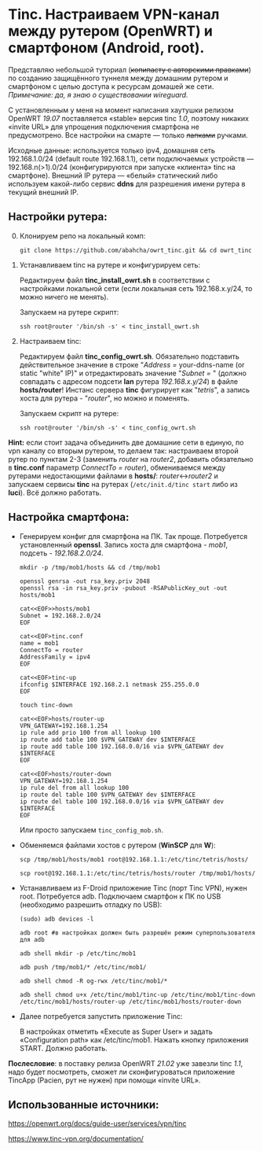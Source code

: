 # Tinc. Настраиваем VPN-канал между рутером (OpenWRT) и смартфоном (Android, root).

Представляю небольшой туториал (~~копипасту с авторскими правками~~) по созданию защищённого туннеля между домашним рутером и смартфоном с целью доступа к ресурсам домашей же сети. *Примечание: да, я знаю о существовании wireguard.*

C установленным у меня на момент написания хаутушки релизом OpenWRT *19.07* поставляется «stable» версия tinc *1.0*, поэтому никаких «invite URL» для упрощения подключения смартфона не предусмотрено. Все настройки на смарте — только ~~лапками~~ ручками. 

Исходные данные: используется только ipv4, домашняя сеть 192.168.1.0/24 (default route 192.168.1.1), сети подключаемых устройств — 192.168.n(>1).0/24 (конфигурируются при запуске «клиента» tinc на смартфоне). Внешний IP рутера — «белый» статический либо используем какой-либо сервис **ddns** для разрешения имени рутера в текущий внешний IP. 

## Настройки рутера:

0. Клонируем репо на локальный комп:

	`git clone https://github.com/abahcha/owrt_tinc.git && cd owrt_tinc`

0. Устанавливаем tinc на рутере и конфигурируем сеть:

	Редактируем файл **tinc_install_owrt.sh** в соответствии с настройками локальной сети (если локальная сеть 192.168.x.y/24, то можно ничего не менять). 

	Запускаем на рутере скрипт: 

	`ssh root@router '/bin/sh -s' < tinc_install_owrt.sh`

0. Настраиваем tinc:

	Редактируем файл **tinc_config_owrt.sh**. Обязательно подставить действительное значение в строке "*Address =* your-ddns-name (or static "white" IP)" и отредактировать значение "*Subnet =* " (должно совпадать с адресом подсети **lan** рутера *192.168.x.y/24*) в файле **hosts/router**! Инстанс сервера **tinc** фигурирует как "*tetris*", а запись хоста для рутера - "*router*", но можно и поменять.
	
	Запускаем скрипт на рутере: 

	`ssh root@router '/bin/sh -s' < tinc_config_owrt.sh`

**Hint:** если стоит задача объединить две домашние сети в единую, по vpn каналу со вторым рутером, то делаем так: настраиваем второй рутер по пунктам 2-3 (заменить *router* на *router2*, добавить обязательно в **tinc.conf** параметр *ConnectTo = router*), обмениваемся между рутерами недостающими файлами в **hosts/**: *router*<->*router2* и запускаем сервисы **tinc** на рутерах (`/etc/init.d/tinc start` либо из **luci**). Всё должно работать. 

## Настройка смартфона:

- Генерируем конфиг для смартфона на ПК. Так проще. Потребуется установленный **openssl**. Запись хоста для смартфона - *mob1*, подсеть - *192.168.2.0/24*.

	```
	mkdir -p /tmp/mob1/hosts && cd /tmp/mob1 

	openssl genrsa -out rsa_key.priv 2048
	openssl rsa -in rsa_key.priv -pubout -RSAPublicKey_out -out hosts/mob1

	cat<<EOF>>hosts/mob1
	Subnet = 192.168.2.0/24
	EOF

	cat<<EOF>tinc.conf
	name = mob1
	ConnectTo = router
	AddressFamily = ipv4
	EOF

	cat<<EOF>tinc-up
	ifconfig $INTERFACE 192.168.2.1 netmask 255.255.0.0
	EOF

	touch tinc-down

	cat<<EOF>hosts/router-up
	VPN_GATEWAY=192.168.1.254
	ip rule add prio 100 from all lookup 100
	ip route add table 100 $VPN_GATEWAY dev $INTERFACE 
	ip route add table 100 192.168.0.0/16 via $VPN_GATEWAY dev $INTERFACE
	EOF

	cat<<EOF>hosts/router-down
	VPN_GATEWAY=192.168.1.254
	ip rule del from all lookup 100
	ip route del table 100 $VPN_GATEWAY dev $INTERFACE 
	ip route del table 100 192.168.0.0/16 via $VPN_GATEWAY dev $INTERFACE 
	EOF
	```
	Или просто запускаем `tinc_config_mob.sh`.

- Обменяемся файлами хостов с рутером (**WinSCP** для **W**):

	```
	scp /tmp/mob1/hosts/mob1 root@192.168.1.1:/etc/tinc/tetris/hosts/

	scp root@192.168.1.1:/etc/tinc/tetris/hosts/router /tmp/mob1/hosts/ 
	```

- Устанавливаем из F-Droid приложение Tinc (порт Tinc VPN), нужен root. Потребуется adb. Подключаем смартфон к ПК по USB (необходимо разрешить отладку по USB):

	```
	(sudo) adb devices -l

	adb root #в настройках должен быть разрешён режим суперпользователя для adb

	adb shell mkdir -p /etc/tinc/mob1

	adb push /tmp/mob1/* /etc/tinc/mob1/

	adb shell chmod -R og-rwx /etc/tinc/mob1/*

	adb shell chmod u+x /etc/tinc/mob1/tinc-up /etc/tinc/mob1/tinc-down /etc/tinc/mob1/hosts/router-up /etc/tinc/mob1/hosts/router-down
	
	```

- Далее потребуется запустить приложение Tinc: 

	В настройках отметить «Execute as Super User» и задать «Configuration path» как /etc/tinc/mob1.
	Нажать кнопку приложения START. Должно работать.


**Послесловие**: в поставку релиза OpenWRT *21.02* уже завезли tinc *1.1*, надо будет посмотреть, сможет ли сконфигуроваться приложение TincApp (Paсien, рут не нужен) при помощи «invite URL».


## Использованные источники:
https://openwrt.org/docs/guide-user/services/vpn/tinc

https://www.tinc-vpn.org/documentation/
